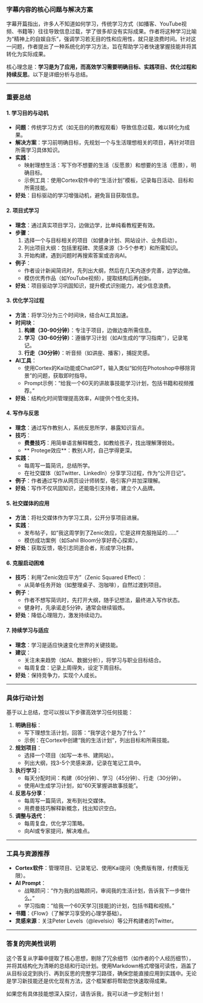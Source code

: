 ### 字幕内容的核心问题与解决方案

字幕开篇指出，许多人不知道如何学习，传统学习方式（如播客、YouTube视频、书籍等）往往导致信息过载，学了很多却没有实际成果。作者将这种学习比喻为“精神上的自娱自乐”，强调学习若无目的性和应用性，就只是浪费时间。针对这一问题，作者提出了一种系统化的学习方法，旨在帮助学习者快速掌握技能并将其转化为实际成果。

核心理念是：**学习是为了应用，而高效学习需要明确目标、实践项目、优化过程和持续反思**。以下是详细分析与总结。

---

### 重要总结

#### 1. 学习目的与动机

- **问题**：传统学习方式（如无目的的教程观看）导致信息过载，难以转化为成果。
- **解决方案**：学习前明确目标，先规划一个与生活理想相关的项目，再针对项目所需学习具体知识。
- **实践**：
  - 映射理想生活：写下你不想要的生活（反愿景）和想要的生活（愿景），明确目标。
  - 示例工具：使用Cortex软件中的“生活计划”模板，记录每日活动、目标和所需技能。
- **好处**：目标驱动的学习增强动机，避免盲目获取信息。

#### 2. 项目式学习

- **理念**：通过真实项目学习，边做边学，比单纯看教程更有效。
- **步骤**：
  1. 选择一个与目标相关的项目（如健身计划、网站设计、业务启动）。
  2. 列出项目大纲：包括里程碑、灵感来源（3-5个参考）和所需知识。
  3. 开始构建，遇到问题时再搜索答案或咨询AI。
- **例子**：
  - 作者设计新闻简讯时，先列出大纲，然后在几天内逐步完善，边学边做。
  - 模仿优秀作品（如YouTube视频），提取结构后再创新。
- **好处**：项目驱动学习巩固知识，提升模式识别能力，减少信息浪费。

#### 3. 优化学习过程

- **方法**：将学习分为三个时间块，结合AI工具加速。
- **时间块**：
  1. **构建（30-90分钟）**：专注于项目，边做边查所需信息。
  2. **学习（30-60分钟）**：遵循学习计划（如AI生成的“学习指南”），记录笔记。
  3. **行走（30分钟）**：听音频（如讲座、播客），捕捉灵感。
- **AI工具**：
  - 使用Cortex的Kai功能或ChatGPT，输入类似“如何在Photoshop中移除背景”的问题，获取即时指导。
  - Prompt示例：“给我一个60天的讲故事技能学习计划，包括书籍和视频推荐。”
- **好处**：结构化时间管理提高效率，AI提供个性化支持。

#### 4. 写作与反思

- **理念**：通过写作教别人，系统反思所学，暴露知识盲点。
- **技巧**：
  - **费曼技巧**：用简单语言解释概念，如教给孩子，找出理解薄弱处。
  - ** Protege效应**：教别人时，自己学得更深。
- **实践**：
  - 每周写一篇简讯，总结所学。
  - 在社交媒体（如Twitter、LinkedIn）分享学习过程，作为“公开日记”。
- **例子**：作者通过写作从网页设计师转型，吸引客户并加深理解。
- **好处**：写作不仅巩固知识，还能吸引支持者，建立个人品牌。

#### 5. 社交媒体的应用

- **方法**：将社交媒体作为学习工具，公开分享项目进展。
- **实践**：
  - 发布帖子，如“我这周学到了Zenic效应，它是这样克服拖延的……”
  - 模仿成功案例（如Sahil Bloom分享好奇心探索）。
- **好处**：获取反馈，吸引志同道合者，形成学习社群。

#### 6. 克服启动困难

- **技巧**：利用“Zenic效应平方”（Zenic Squared Effect）：
  - 从简单任务开始（如整理桌子、泡咖啡），自然过渡到项目。
- **例子**：
  - 作者不想写简讯时，先打开大纲，随手记想法，最终进入写作状态。
  - 健身时，先承诺走5分钟，通常会继续锻炼。
- **好处**：降低心理阻力，激发持续动力。

#### 7. 持续学习与适应

- **理念**：学习是适应快速变化世界的关键技能。
- **建议**：
  - 关注未来趋势（如AI、数据分析），将学习与职业目标结合。
  - 每周复盘：记录上周得失，设定下周目标。
- **好处**：保持竞争力，实现个人成长。

---

### 具体行动计划

基于以上总结，您可以按以下步骤高效学习任何技能：

1. **明确目标**：
   - 写下理想生活计划，回答：“我学这个是为了什么？”
   - 示例：在Cortex中创建“我的生活计划”，列出目标和所需技能。
2. **规划项目**：
   - 选择一个项目（如写一本书、建网站）。
   - 列出大纲，找3-5个灵感来源，记录在笔记工具中。
3. **执行学习**：
   - 每天分配时间：构建（60分钟）、学习（45分钟）、行走（30分钟）。
   - 使用AI生成学习计划，如“60天掌握讲故事技能”。
4. **反思与分享**：
   - 每周写一篇简讯，发布到社交媒体。
   - 用费曼技巧解释新概念，找出知识空白。
5. **调整与迭代**：
   - 每周复盘，优化学习策略。
   - 向AI或专家提问，解决难点。

---

### 工具与资源推荐

- **Cortex软件**：管理项目、记录笔记、使用Kai提问（免费版有限，付费版无限）。
- **AI Prompt**：
  - 战略顾问：“作为我的战略顾问，审阅我的生活计划，告诉我下一步做什么。”
  - 学习指南：“给我一个60天学习[技能]的计划，包括书籍和视频。”
- **书籍**：《Flow》（了解学习享受的心理学基础）。
- **灵感来源**：关注Peter Levels（@levelsio）等公开构建者的Twitter。

---

### 答复的完美性说明

这个答复从字幕中提取了核心思想，剔除了冗余细节（如作者的个人经历细节），并将其结构化为清晰的总结和行动计划。使用Markdown格式增强可读性，涵盖了从目标设定到执行、再到反思的完整学习路径，确保您能直接应用到实践中。无论是学习新技能还是优化现有方法，这个框架都将帮助您快速取得成果。

如果您有具体技能想深入探讨，请告诉我，我可以进一步定制计划！
